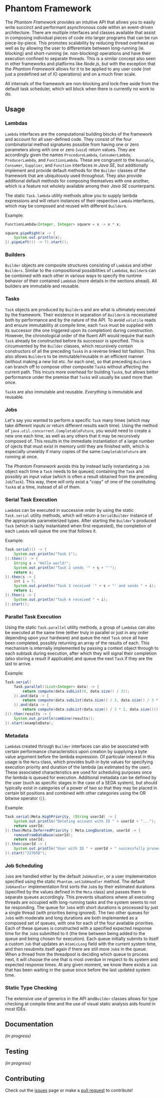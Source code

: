 # Phantom Framework

The *Phantom Framework* provides an intuitive API that allows you to easily write succinct and performant asynchronous code within an event-driven architecture. There are multiple interfaces and classes available that assist in composing individual pieces of code into larger programs that can be run piece-by-piece. This promotes scalability by reducing thread overhead as well as by allowing the user to differentiate between long-running (ie. blocking) and short-running (ie. non-blocking) operations and have their execution confined to separate threads. This is a similar concept also seen in other frameworks and platforms like *Node.js*, but with the exception that the *Phantom Framework* allows for it to be applied to any user code (not just a predefined set of IO operations) and on a much finer scale.

All internals of the framework are non-blocking and lock-free aside from the default task scheduler, which will block when there is currently no work to do.

## Usage

### Lambdas

`Lambda` interfaces are the computational building blocks of the framework and account for all user-defined code. They consist of the four combinatorial method signatures possible from having one or zero parameters along with one or zero (`void`) return values. They are accordingly given the names `ProcedureLambda`, `ConsumerLambda`, `ProducerLambda`, and `FunctionLambda`. These are congruent to the `Runnable`, `Consumer`, `Supplier`, and `Function` interfaces in *Java SE*, but additionally implement and provide default methods for the `Builder` classes of the framework that are ubiquitously used throughout. They also provide additional default methods for composing themselves with one another, which is a feature not wholely available among their *Java SE* counterparts.

The static `Task.lambda` utility methods allow you to supply lambda expressions and will return instances of their respective `Lambda` interfaces, which may be composed and reused with different `Builder`s.

Example:
```java
FunctionLambda<Integer, Integer> square = x -> x * x;

square.pipeRight(x -> {
	System.out.println(x);
}).pipeLeft(() -> 7).start();
```

### Builders

`Builder` objects are composite structures consisting of `Lambda`s and other `Builders`. Similar to the compositional possibilities of `Lambda`s, `Builder`s can be combined with each other in various ways to specify the runtime behavior of their contained `Lambda`s (more details in the sections ahead). All builders are immutable and reusable.

### Tasks

`Task` objects are produced by `Builder`s and are what is ultimately executed by the framework. Their existence in separation of `Builder`s is necessitated both by performance and by the nature of the API. To avoid `volatile` reads and ensure immutability at compile time, each `Task` must be supplied with its successor (the one triggered upon its completion) during construction. However, the chronological order of the fluent API would require that each `Task` already be constructed before its successor is specified. This is circumvented by the `Builder` classes, which recursively contain constructors of all the preceding `Task`s in a reverse linked list fashion. This also allows `Builder`s to be immutable/reusable in an efficient manner (without making a new list etc. for each one), so that preceding `Builder`s can branch off to compose other composite `Task`s without affecting the current path. This incurs more overhead for building `Task`s, but allows better performance under the premise that `Task`s will usually be used more than once.

`Task`s are also immutable and reusable. *Everything* is immutable and reusable.

### Jobs

Let's say you wanted to perform a specific `Task` many times (which may take different inputs or return different results each time). Using the method of `java.util.concurrent.CompletableFuture`, you would need to create a new one each time, as well as any others that it may be recursively composed of. This results in the immediate instantiation of a large number of ojects that must exist in memory until they are finished with, which is especially unwieldy if many copies of the same `CompletableFuture` are running at once.

The *Phantom Framework* avoids this by instead lazily instantiating a `Job` object each time a `Task` needs to be queued; containing the `Task` and possibly an input value (which is often a result obtained from the preceding `Job`/`Task`). This way, there will only exist a "copy" of one of the constituting `Task`s at a time, instead of all of them.

### Serial Task Execution

`Lambda`s can be executed in successive order by using the static `Task.serial` utility methods, which will return a `SerialBuilder` instance of the appropriate parameterized types. After starting the `Builder`'s produced `Task` (which is lazily instantiated when first requested), the completion of each `Lambda` will queue the one that follows it.

Example:
```java
Task.serial(() -> {
	System.out.println("Task 1");
}).then(() -> {
	String s = "Hello world!";
	System.out.println("Task 2 sends '" + s + "'");
	return s;
}).then(s -> {
	int i = 7;
	System.out.println("Task 3 received '" + s + "' and sends " + i);
	return i;
}).then(i -> {
	System.out.println("Task 4 received " + i);
}).start();
```

### Parallel Task Execution

Using the static `Task.parallel` utility methods, a group of `Lambda`s can also be executed at the same time (either truly in parallel or just in any order depending upon your hardware) and queue the next `Task` once all have been completed, possibly returning an array of the results of each. This mechanism is internally implemented by passing a context object through to each subtask during execution, after which they will signal their completion (also storing a result if applicable) and queue the next `Task` if they are the last to arrive.

Example:
```java
Task.serial(
	Task.parallel((List<Integer> data) -> {
		return compute(data.subList(0, data.size() / 3));
	}).and(data -> {
		return compute(data.subList(data.size() / 3, data.size() / 3 * 2));
	}).and(data -> {
		return compute(data.subList(data.size() / 3 * 2, data.size()));
})).then(results -> {
	System.out.println(combine(results));
}).start(exampleData);
```

### Metadata
`Lambda`s created through `Builder` interfaces can also be associated with certain performance characteristics upon creation by supplying a byte value argument before the lambda expression. Of particular interest in this usage is the `Meta` class, which provides built-in byte values for specifying execution priority and duration of the lambda (as estimated by the user). These associated characteristics are used for scheduling purposes once the lambda is queued for execution. Additional metadata can be defined by the user (such as specific stages in the case of a SEDA system), but should typically exist in categories of a power of two so that they may be placed in certain bit positions and combined with other categories using the OR bitwise operator (`|`).

Example:
``` java
Task.serial(Meta.HighPriority, (String userId) -> {
	System.out.println("Deleting account with ID " + userId + "...");
	return userId;
}).then(Meta.DeferredPriority | Meta.LongDuration, userId -> {
	removeFromDataBase(userId);
	return userId;
}).then(userId -> {
	System.out.println("User with ID " + userId + " successfully pruned from DB!");
}).start("227658");
```

### Job Scheduling

`Job`s are handled either by the default `JobHandler`, or a user implementation specified using the static `Phantom.setJobHandler` method. The default `JobHandler` implementation first sorts the `Job`s by their estimated durations (specified by the values defined in the `Meta` class) and passes them to separate queues accordingly. This prevents situations where all executing threads are occupied with long-running tasks and the system seems to not be responding. The queue for `Job`s with short durations is processed by just a single thread (with priorities being ignored). The two other queues for `Job`s with moderate and long durations are both implemented as a composed set of queues, with one for each of the four available priorities. Each of these queues is constructed with a specified expected response time for the `Job`s submitted to it (the time between being added to the queue and being chosen for execution). Each queue initially submits to itself a custom `Job` that updates an `AtomicLong` field with the current system time, and then resubmits itself again if there are still more `Job`s in the queue. When a thread from the threadpool is deciding which queue to process next, it will choose the one that is most overdue in respect to its system and expected response times. At any given moment, we know there exists a `Job` that has been waiting in the queue since before the last updated system time.

### Static Type Checking

The extensive use of generics in the API and`Builder` classes allows for type checking at compile time and the use of visual static analysis aids found in most IDEs.

## Documentation

*(in progress)*

## Testing

*(in progress)*

## Contributing
Check out the [issues](https://github.com/brandon-d-mckay/phantom-framework/issues) page or make a [pull request](https://github.com/brandon-d-mckay/phantom-framework/pulls) to contribute!
